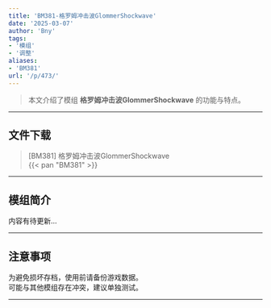 ```yaml
---
title: 'BM381-格罗姆冲击波GlommerShockwave'
date: '2025-03-07'
author: 'Bny'
tags:
- '模组'
- '调整'
aliases:
- 'BM381'
url: '/p/473/'
---
```


> 本文介绍了模组 **格罗姆冲击波GlommerShockwave** 的功能与特点。

---

## 文件下载

> [BM381] 格罗姆冲击波GlommerShockwave  
{{< pan "BM381" >}}  

---

## 模组简介

>  
内容有待更新...  

---

## 注意事项

>  
为避免损坏存档，使用前请备份游戏数据。  
可能与其他模组存在冲突，建议单独测试。  

---

